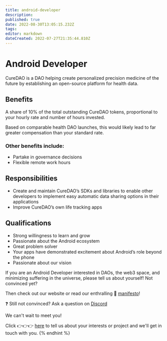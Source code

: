 ```yaml
---
title: android-developer
description: 
published: true
date: 2022-08-30T13:05:15.232Z
tags: 
editor: markdown
dateCreated: 2022-07-27T21:35:44.810Z
---
```


# Android Developer

CureDAO is a DAO helping create personalized precision medicine of the future by establishing an open-source platform for health data.

## Benefits

A share of 10% of the total outstanding CureDAO tokens, proportional to your hourly rate and number of hours invested.

Based on comparable health DAO launches, this would likely lead to far greater compensation than your standard rate.

### Other benefits include:
- Partake in governance decisions
- Flexible remote work hours 

## Responsibilities
- Create and maintain CureDAO’s SDKs and libraries to enable other developers to implement easy automatic data sharing options in their applications
- Improve CureDAO’s own life tracking apps

## Qualifications
- Strong willingness to learn and grow
- Passionate about the Android ecosystem
- Great problem solver
- Your apps have demonstrated excitement about Android’s role beyond the phone
- Passionate about our vision

If you are an Android Developer interested in DAOs, the web3 space, and minimizing suffering in the universe, please tell us about yourself!
Not convinced yet? 

Then check out our website or read our enthralling 📜 [manifesto](https://wiki.curedao.org/)!

❓ Still not convinced? Ask a question on [Discord](https://discord.com/invite/WtnzBuVkXa!)

We can't wait to meet you!


Click 👉👉👉 [here](https://www.curedao.org/join-us) to tell us about your interests or project and we'll get in touch with you.
{% endhint %}
